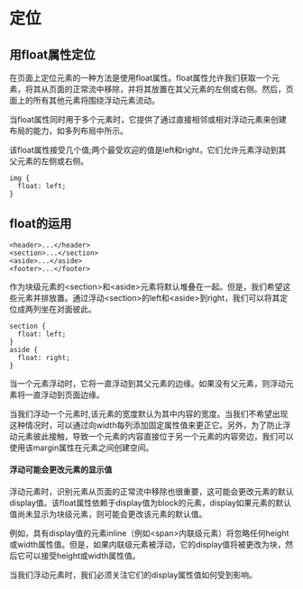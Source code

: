# 定位

## 用float属性定位

在页面上定位元素的一种方法是使用float属性。float属性允许我们获取一个元素，将其从页面的正常流中移除，并将其放置在其父元素的左侧或右侧。然后，页面上的所有其他元素将围绕浮动元素流动。

当float属性同时用于多个元素时，它提供了通过直接相邻或相对浮动元素来创建布局的能力，如多列布局中所示。

该float属性接受几个值;两个最受欢迎的值是left和right，它们允许元素浮动到其父元素的左侧或右侧。

```
img {
  float: left;
}
```

## float的运用

```
<header>...</header>
<section>...</section>
<aside>...</aside>
<footer>...</footer>
```

作为块级元素的&lt;section&gt;和&lt;aside&gt;元素将默认堆叠在一起。但是，我们希望这些元素并排放置。通过浮动&lt;section&gt;的left和&lt;aside&gt;到right，我们可以将其定位成两列坐在对面彼此。

```
section {
  float: left;
}
aside {
  float: right;
}
```

当一个元素浮动时，它将一直浮动到其父元素的边缘。如果没有父元素，则浮动元素将一直浮动到页面边缘。

当我们浮动一个元素时,该元素的宽度默认为其中内容的宽度。当我们不希望出现这种情况时，可以通过向width每列添加固定属性值来更正它。另外，为了防止浮动元素彼此接触，导致一个元素的内容直接位于另一个元素的内容旁边，我们可以使用该margin属性在元素之间创建空间。

#### 浮动可能会更改元素的显示值

浮动元素时，识别元素从页面的正常流中移除也很重要，这可能会更改元素的默认display值。该float属性依赖于display值为block的元素，display如果元素的默认值尚未显示为块级元素，则可能会更改该元素的默认值。

例如，具有display值的元素inline（例如&lt;span&gt;内联级元素）将忽略任何height或width属性值。但是，如果内联级元素被浮动，它的display值将被更改为块，然后它可以接受height或width属性值。

当我们浮动元素时，我们必须关注它们的display属性值如何受到影响。

